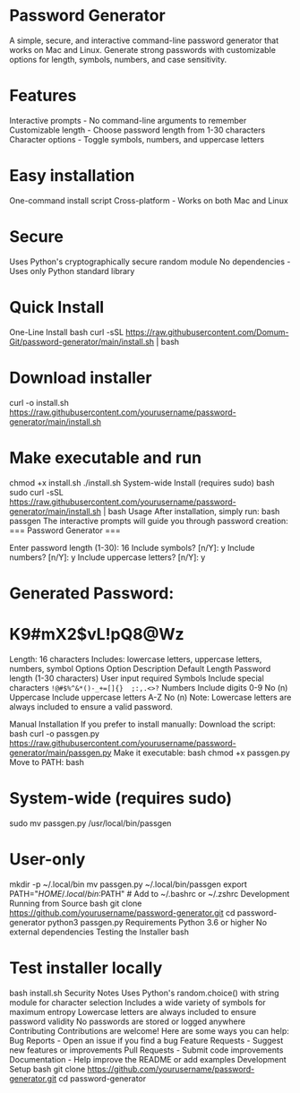 # Password Generator
A simple, secure, and interactive command-line password generator that works on Mac and Linux. Generate strong passwords with customizable options for length, symbols, numbers, and case sensitivity.

# Features
Interactive prompts - No command-line arguments to remember
Customizable length - Choose password length from 1-30 characters
Character options - Toggle symbols, numbers, and uppercase letters
# Easy installation 
One-command install script
Cross-platform - Works on both Mac and Linux
# Secure 
Uses Python's cryptographically secure random module
No dependencies - Uses only Python standard library
# Quick Install
One-Line Install
bash
curl -sSL https://raw.githubusercontent.com/Domum-Git/password-generator/main/install.sh | bash

# Download installer
curl -o install.sh https://raw.githubusercontent.com/yourusername/password-generator/main/install.sh

# Make executable and run
chmod +x install.sh
./install.sh
System-wide Install (requires sudo)
bash
sudo curl -sSL https://raw.githubusercontent.com/yourusername/password-generator/main/install.sh | bash
Usage
After installation, simply run:
bash
passgen
The interactive prompts will guide you through password creation:
=== Password Generator ===

Enter password length (1-30): 16
Include symbols? [n/Y]: y
Include numbers? [n/Y]: y
Include uppercase letters? [n/Y]: y

Generated Password:
====================
K9#mX2$vL!pQ8@Wz
====================

Length: 16 characters
Includes: lowercase letters, uppercase letters, numbers, symbol Options
Option	Description	Default
Length	Password length (1-30 characters)	User input required
Symbols	Include special characters `!@#$%^&*()-_+=[]{}	;:,.<>?`
Numbers	Include digits 0-9	No (n)
Uppercase	Include uppercase letters A-Z	No (n)
Note: Lowercase letters are always included to ensure a valid password.

Manual Installation
If you prefer to install manually:
Download the script:
bash
curl -o passgen.py https://raw.githubusercontent.com/yourusername/password-generator/main/passgen.py
Make it executable:
bash
chmod +x passgen.py
Move to PATH:
bash
# System-wide (requires sudo)
sudo mv passgen.py /usr/local/bin/passgen

# User-only
mkdir -p ~/.local/bin
mv passgen.py ~/.local/bin/passgen
export PATH="$HOME/.local/bin:$PATH"  # Add to ~/.bashrc or ~/.zshrc
Development
Running from Source
bash
git clone https://github.com/yourusername/password-generator.git
cd password-generator
python3 passgen.py
Requirements
Python 3.6 or higher
No external dependencies
Testing the Installer
bash
# Test installer locally
bash install.sh
Security Notes
Uses Python's random.choice() with string module for character selection
Includes a wide variety of symbols for maximum entropy
Lowercase letters are always included to ensure password validity
No passwords are stored or logged anywhere
Contributing
Contributions are welcome! Here are some ways you can help:
Bug Reports - Open an issue if you find a bug
Feature Requests - Suggest new features or improvements
Pull Requests - Submit code improvements
Documentation - Help improve the README or add examples
Development Setup
bash
git clone https://github.com/yourusername/password-generator.git
cd password-generator
